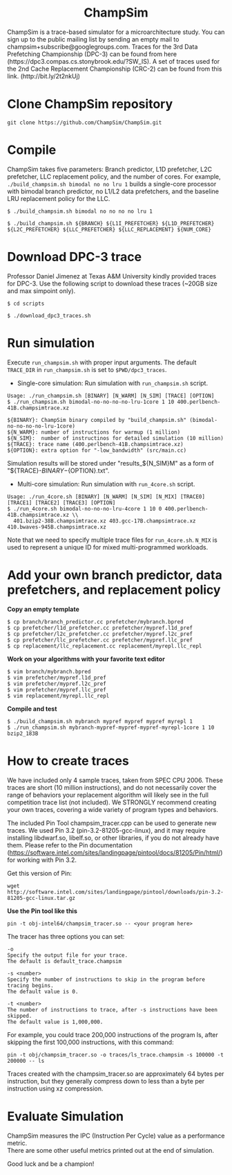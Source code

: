 <p align="center">
  <h1 align="center"> ChampSim </h1>
  <p> ChampSim is a trace-based simulator for a microarchitecture study. You can sign up to the public mailing list by sending an empty mail to champsim+subscribe@googlegroups.com. Traces for the 3rd Data Prefetching Championship (DPC-3) can be found from here (https://dpc3.compas.cs.stonybrook.edu/?SW_IS). A set of traces used for the 2nd Cache Replacement Championship (CRC-2) can be found from this link. (http://bit.ly/2t2nkUj) <p>
</p>

# Clone ChampSim repository
```
git clone https://github.com/ChampSim/ChampSim.git
```

# Compile

ChampSim takes five parameters: Branch predictor, L1D prefetcher, L2C prefetcher, LLC replacement policy, and the number of cores. 
For example, `./build_champsim.sh bimodal no no lru 1` builds a single-core processor with bimodal branch predictor, no L1/L2 data prefetchers, and the baseline LRU replacement policy for the LLC.
```
$ ./build_champsim.sh bimodal no no no no lru 1

$ ./build_champsim.sh ${BRANCH} ${L1I_PREFETCHER} ${L1D_PREFETCHER} ${L2C_PREFETCHER} ${LLC_PREFETCHER} ${LLC_REPLACEMENT} ${NUM_CORE}
```

# Download DPC-3 trace

Professor Daniel Jimenez at Texas A&M University kindly provided traces for DPC-3. Use the following script to download these traces (~20GB size and max simpoint only).
```
$ cd scripts

$ ./download_dpc3_traces.sh
```

# Run simulation

Execute `run_champsim.sh` with proper input arguments. The default `TRACE_DIR` in `run_champsim.sh` is set to `$PWD/dpc3_traces`. <br>

* Single-core simulation: Run simulation with `run_champsim.sh` script.

```
Usage: ./run_champsim.sh [BINARY] [N_WARM] [N_SIM] [TRACE] [OPTION]
$ ./run_champsim.sh bimodal-no-no-no-no-lru-1core 1 10 400.perlbench-41B.champsimtrace.xz

${BINARY}: ChampSim binary compiled by "build_champsim.sh" (bimodal-no-no-no-no-lru-1core)
${N_WARM}: number of instructions for warmup (1 million)
${N_SIM}:  number of instructinos for detailed simulation (10 million)
${TRACE}: trace name (400.perlbench-41B.champsimtrace.xz)
${OPTION}: extra option for "-low_bandwidth" (src/main.cc)
```
Simulation results will be stored under "results_${N_SIM}M" as a form of "${TRACE}-${BINARY}-${OPTION}.txt".<br> 

* Multi-core simulation: Run simulation with `run_4core.sh` script. <br>
```
Usage: ./run_4core.sh [BINARY] [N_WARM] [N_SIM] [N_MIX] [TRACE0] [TRACE1] [TRACE2] [TRACE3] [OPTION]
$ ./run_4core.sh bimodal-no-no-no-lru-4core 1 10 0 400.perlbench-41B.champsimtrace.xz \\
  401.bzip2-38B.champsimtrace.xz 403.gcc-17B.champsimtrace.xz 410.bwaves-945B.champsimtrace.xz
```
Note that we need to specify multiple trace files for `run_4core.sh`. `N_MIX` is used to represent a unique ID for mixed multi-programmed workloads. 


# Add your own branch predictor, data prefetchers, and replacement policy
**Copy an empty template**
```
$ cp branch/branch_predictor.cc prefetcher/mybranch.bpred
$ cp prefetcher/l1d_prefetcher.cc prefetcher/mypref.l1d_pref
$ cp prefetcher/l2c_prefetcher.cc prefetcher/mypref.l2c_pref
$ cp prefetcher/llc_prefetcher.cc prefetcher/mypref.llc_pref
$ cp replacement/llc_replacement.cc replacement/myrepl.llc_repl
```

**Work on your algorithms with your favorite text editor**
```
$ vim branch/mybranch.bpred
$ vim prefetcher/mypref.l1d_pref
$ vim prefetcher/mypref.l2c_pref
$ vim prefetcher/mypref.llc_pref
$ vim replacement/myrepl.llc_repl
```

**Compile and test**
```
$ ./build_champsim.sh mybranch mypref mypref mypref myrepl 1
$ ./run_champsim.sh mybranch-mypref-mypref-mypref-myrepl-1core 1 10 bzip2_183B
```

# How to create traces

We have included only 4 sample traces, taken from SPEC CPU 2006. These 
traces are short (10 million instructions), and do not necessarily cover the range of behaviors your 
replacement algorithm will likely see in the full competition trace list (not
included).  We STRONGLY recommend creating your own traces, covering
a wide variety of program types and behaviors.

The included Pin Tool champsim_tracer.cpp can be used to generate new traces.
We used Pin 3.2 (pin-3.2-81205-gcc-linux), and it may require 
installing libdwarf.so, libelf.so, or other libraries, if you do not already 
have them. Please refer to the Pin documentation (https://software.intel.com/sites/landingpage/pintool/docs/81205/Pin/html/)
for working with Pin 3.2.

Get this version of Pin:
```
wget http://software.intel.com/sites/landingpage/pintool/downloads/pin-3.2-81205-gcc-linux.tar.gz
```

**Use the Pin tool like this**
```
pin -t obj-intel64/champsim_tracer.so -- <your program here>
```

The tracer has three options you can set:
```
-o
Specify the output file for your trace.
The default is default_trace.champsim

-s <number>
Specify the number of instructions to skip in the program before tracing begins.
The default value is 0.

-t <number>
The number of instructions to trace, after -s instructions have been skipped.
The default value is 1,000,000.
```
For example, you could trace 200,000 instructions of the program ls, after
skipping the first 100,000 instructions, with this command:
```
pin -t obj/champsim_tracer.so -o traces/ls_trace.champsim -s 100000 -t 200000 -- ls
```
Traces created with the champsim_tracer.so are approximately 64 bytes per instruction,
but they generally compress down to less than a byte per instruction using xz compression.

# Evaluate Simulation

ChampSim measures the IPC (Instruction Per Cycle) value as a performance metric. <br>
There are some other useful metrics printed out at the end of simulation. <br>

Good luck and be a champion! <br>
